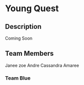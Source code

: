# Young Quest

## Description
Coming Soon

## Team Members
Janee 
zoe
Andre
Cassandra
Amaree

### Team Blue
